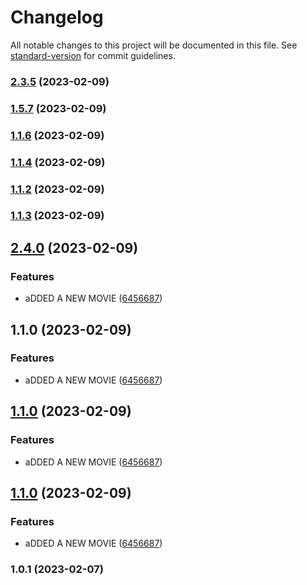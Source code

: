 # Changelog

All notable changes to this project will be documented in this file. See [standard-version](https://github.com/conventional-changelog/standard-version) for commit guidelines.

### [2.3.5](https://github.com/Gtheodoridiis/Cinema/compare/v1.5.7...v2.3.5) (2023-02-09)

### [1.5.7](https://github.com/Gtheodoridiis/Cinema/compare/v1.1.6...v1.5.7) (2023-02-09)

### [1.1.6](https://github.com/Gtheodoridiis/Cinema/compare/v1.1.4...v1.1.6) (2023-02-09)

### [1.1.4](https://github.com/Gtheodoridiis/Cinema/compare/v1.1.2...v1.1.4) (2023-02-09)

### [1.1.2](https://github.com/Gtheodoridiis/Cinema/compare/v1.1.3...v1.1.2) (2023-02-09)

### [1.1.3](https://github.com/Gtheodoridiis/Cinema/compare/v2.4.0...v1.1.3) (2023-02-09)

## [2.4.0](https://github.com/Gtheodoridiis/Cinema/compare/v1.0.1...v2.4.0) (2023-02-09)


### Features

* aDDED A NEW MOVIE ([6456687](https://github.com/Gtheodoridiis/Cinema/commit/645668796e2917287048be1ee23d81e0e48b5e1e))

## 1.1.0 (2023-02-09)


### Features

* aDDED A NEW MOVIE ([6456687](https://github.com/Gtheodoridiis/Cinema/commit/645668796e2917287048be1ee23d81e0e48b5e1e))

## [1.1.0](https://github.com/Gtheodoridiis/Cinema/compare/v1.0.1...v1.1.0) (2023-02-09)


### Features

* aDDED A NEW MOVIE ([6456687](https://github.com/Gtheodoridiis/Cinema/commit/645668796e2917287048be1ee23d81e0e48b5e1e))

## [1.1.0](https://github.com/Gtheodoridiis/Cinema/compare/v1.0.1...v1.1.0) (2023-02-09)


### Features

* aDDED A NEW MOVIE ([6456687](https://github.com/Gtheodoridiis/Cinema/commit/645668796e2917287048be1ee23d81e0e48b5e1e))

### 1.0.1 (2023-02-07)
